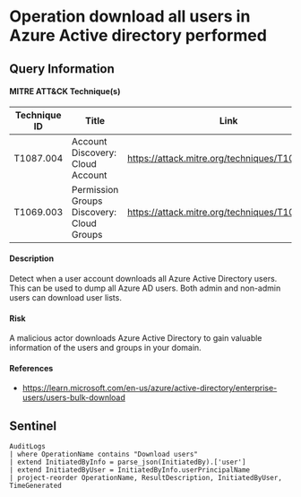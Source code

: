 # Operation download all users in Azure Active directory performed

## Query Information

#### MITRE ATT&CK Technique(s)

| Technique ID | Title    | Link    |
| ---  | --- | --- |
| T1087.004 | Account Discovery: Cloud Account |https://attack.mitre.org/techniques/T1087/004/|
| T1069.003 | Permission Groups Discovery: Cloud Groups | https://attack.mitre.org/techniques/T1069/003/ |

#### Description
Detect when a user account downloads all Azure Active Directory users. This can be used to dump all Azure AD users. Both admin and non-admin users can download user lists.

#### Risk
A malicious actor downloads Azure Active Directory to gain valuable information of the users and groups in your domain. 

#### References
- https://learn.microsoft.com/en-us/azure/active-directory/enterprise-users/users-bulk-download

## Sentinel
```KQL
AuditLogs
| where OperationName contains "Download users"
| extend InitiatedByInfo = parse_json(InitiatedBy).['user']
| extend InitiatedByUser = InitiatedByInfo.userPrincipalName
| project-reorder OperationName, ResultDescription, InitiatedByUser, TimeGenerated
```

